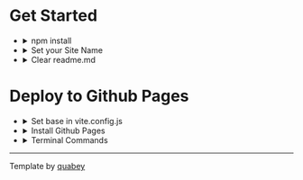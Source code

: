 <div>
  <div class="">
    <h1 class="text-2xl">Get Started</h1>
  </div>
  <div class="">
  <ul>
  <li>
      <details>
        <summary>npm install</summary>
        Run the following command to install all dependencies 
        <pre>
          <code class="language-bash">npm install</code>
        </pre>
      </details>
    </li>
    <li>
      <details>
      <summary>Set your Site Name</summary>
        <p>Go to index.html and change "Your Title" to the site name you want</p>
        <img src="https://cdn.discordapp.com/attachments/985316850227380244/1023281200997093426/title.png" alt="Set Site Name"> 
      </details>
    </li>
    <li>
      <details>
      <summary>Clear readme.md</summary>
        <p>Go to readme.md and delete everything in it</p>
      </details>
    </li>
  </ul>
  </div>
  <div>
    <h1 class="text-2xl"> Deploy to Github Pages</h1>
    <ul>
      <li>
        <details>
          <summary> Set base in vite.config.js</summary>
          <p>Go to vite.config.js and change base to "/your-repo-name/"</p>
        </details>
      <li>
        <details>
          <summary>Install Github Pages</summary>
          <pre>
            <code>
              npm install gh-pages --save-dev
            </code>
          </pre>
        </details>
      <li>
        <details>
          <summary>Terminal Commands</summary>
          <p>Run the following command in your terminal</p>
          <pre>
            <code>
              npm run deploy
            </code>
          </details>
      </li>
    </ul>
    <hr>
    Template by <a href="github.com/quabey">quabey</a>
  </div>
</div>
